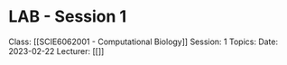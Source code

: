 # LAB - Session 1
Class: [[SCIE6062001 - Computational Biology]]
Session: 1
Topics: 
Date: 2023-02-22
Lecturer: [[]]

